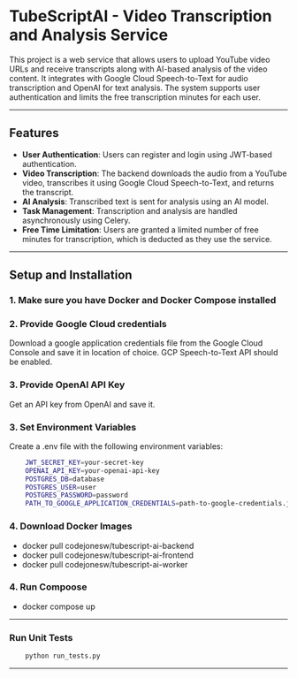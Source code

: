 # TubeScriptAI - Video Transcription and Analysis Service

This project is a web service that allows users to upload YouTube video URLs and receive transcripts along with AI-based analysis of the video content. It integrates with Google Cloud Speech-to-Text for audio transcription and OpenAI for text analysis. The system supports user authentication and limits the free transcription minutes for each user.

---

## Features

- **User Authentication**: Users can register and login using JWT-based authentication.
- **Video Transcription**: The backend downloads the audio from a YouTube video, transcribes it using Google Cloud Speech-to-Text, and returns the transcript.
- **AI Analysis**: Transcribed text is sent for analysis using an AI model.
- **Task Management**: Transcription and analysis are handled asynchronously using Celery.
- **Free Time Limitation**: Users are granted a limited number of free minutes for transcription, which is deducted as they use the service.

---

## Setup and Installation

### 1. Make sure you have Docker and Docker Compose installed

### 2. Provide Google Cloud credentials

Download a google application credentials file from the Google Cloud Console and save it in location of choice. GCP Speech-to-Text API should be enabled.

### 3. Provide OpenAI API Key

Get an API key from OpenAI and save it.

### 3. Set Environment Variables

Create a .env file with the following environment variables:

```bash
    JWT_SECRET_KEY=your-secret-key
    OPENAI_API_KEY=your-openai-api-key
    POSTGRES_DB=database
    POSTGRES_USER=user
    POSTGRES_PASSWORD=password
    PATH_TO_GOOGLE_APPLICATION_CREDENTIALS=path-to-google-credentials.json
```

### 4. Download Docker Images

- docker pull codejonesw/tubescript-ai-backend
- docker pull codejonesw/tubescript-ai-frontend
- docker pull codejonesw/tubescript-ai-worker

### 4. Run Compoose

- docker compose up

---

### Run Unit Tests

```bash
    python run_tests.py
```

---
